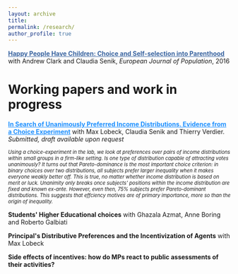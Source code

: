 ```yaml
---
layout: archive
title: 
permalink: /research/
author_profile: true
---
```


<b><a href='https://sophiecetre.github.io//files/2016 Happy people have children.pdf' style="color:rgb(57, 100, 160);" >Happy People Have Children: Choice and Self-selection into Parenthood</a></b>
with Andrew Clark and Claudia Senik, <i>European Journal of Population</i>, 2016

# Working papers and work in progress
<b><a href='https://sophiecetre.github.io//files/In search of unanimously preferred income distributions.pdf' style="color:DodgerBlue" >In Search of Unanimously Preferred Income Distributions. Evidence from a Choice Experiment</a></b>
with Max Lobeck, Claudia Senik and Thierry Verdier. <i>Submitted, draft available upon request</i>

<p style="font-size:80%;"><i> Using a choice-experiment in the lab, we look at preferences over pairs of income distributions
within small groups in a firm-like setting. Is one type of distribution capable of attracting votes
unanimously? It turns out that Pareto-dominance is the most important choice criterion: in
binary choices over two distributions, all subjects prefer larger inequality when it makes everyone
weakly better off. This is true, no matter whether income distribution is based on merit or luck.
Unanimity only breaks once subjects' positions within the income distribution are fixed and
known ex-ante. However, even then, 75% subjects prefer Pareto-dominant distributions. This
suggests that effciency motives are of primary importance, more so than the origin of inequality.</i></p>


<b>Students' Higher Educational choices</b>
with Ghazala Azmat, Anne Boring and Roberto Galbiati

<b>Principal's Distributive Preferences and the Incentivization of Agents</b>
with Max Lobeck

<b>Side effects of incentives: how do MPs react to public assessments of their activities?</b>
